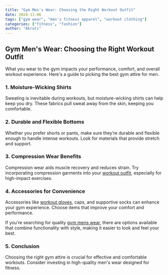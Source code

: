 ```yaml
---
title: "Gym Men's Wear: Choosing the Right Workout Outfit"
date: 2024-11-06
tags: ["gym wear", "men's fitness apparel", "workout clothing"]
categories: ["fitness", "fashion"]
author: "Akruti"
---
```


## Gym Men's Wear: Choosing the Right Workout Outfit

What you wear to the gym impacts your performance, comfort, and overall workout experience. Here's a guide to picking the best gym attire for men.

### 1. Moisture-Wicking Shirts

Sweating is inevitable during workouts, but moisture-wicking shirts can help keep you dry. These fabrics pull sweat away from the skin, keeping you comfortable.

### 2. Durable and Flexible Bottoms

Whether you prefer shorts or pants, make sure they’re durable and flexible enough to handle intense workouts. Look for materials that provide stretch and support.

### 3. Compression Wear Benefits

Compression wear aids muscle recovery and reduces strain. Try incorporating compression garments into your [workout outfit](https://bit.ly/4dOOIHS), especially for high-impact exercises.

### 4. Accessories for Convenience

Accessories like [workout gloves](https://www.walmart.com/browse/sports-outdoors/weight-lifting-gloves/4125_4134_1026285_7482840_6745989), caps, and supportive socks can enhance your gym experience. Choose items that improve your comfort and performance.

If you’re searching for quality [gym mens wear](https://www.radowl.co.in), there are options available that combine functionality with style, making it easier to look and feel your best.

### 5. Conclusion

Choosing the right gym attire is crucial for effective and comfortable workouts. Consider investing in high-quality men's wear designed for fitness.
